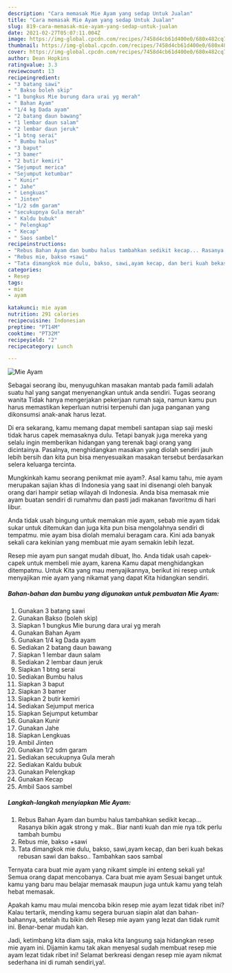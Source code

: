 ```yaml
---
description: "Cara memasak Mie Ayam yang sedap Untuk Jualan"
title: "Cara memasak Mie Ayam yang sedap Untuk Jualan"
slug: 819-cara-memasak-mie-ayam-yang-sedap-untuk-jualan
date: 2021-02-27T05:07:11.004Z
image: https://img-global.cpcdn.com/recipes/7458d4cb61d400e0/680x482cq70/mie-ayam-foto-resep-utama.jpg
thumbnail: https://img-global.cpcdn.com/recipes/7458d4cb61d400e0/680x482cq70/mie-ayam-foto-resep-utama.jpg
cover: https://img-global.cpcdn.com/recipes/7458d4cb61d400e0/680x482cq70/mie-ayam-foto-resep-utama.jpg
author: Dean Hopkins
ratingvalue: 3.3
reviewcount: 13
recipeingredient:
- "3 batang sawi"
- " Bakso boleh skip"
- "1 bungkus Mie burung dara urai yg merah"
- " Bahan Ayam"
- "1/4 kg Dada ayam"
- "2 batang daun bawang"
- "1 lembar daun salam"
- "2 lembar daun jeruk"
- "1 btng serai"
- " Bumbu halus"
- "3 baput"
- "3 bamer"
- "2 butir kemiri"
- "Sejumput merica"
- "Sejumput ketumbar"
- " Kunir"
- " Jahe"
- " Lengkuas"
- " Jinten"
- "1/2 sdm garam"
- "secukupnya Gula merah"
- " Kaldu bubuk"
- " Pelengkap"
- " Kecap"
- " Saos sambel"
recipeinstructions:
- "Rebus Bahan Ayam dan bumbu halus tambahkan sedikit kecap... Rasanya bikin agak strong y mak.. Biar nanti kuah dan mie nya tdk perlu tambah bumbu"
- "Rebus mie, bakso +sawi"
- "Tata dimangkok mie dulu, bakso, sawi,ayam kecap, dan beri kuah bekas rebusan sawi dan bakso.. Tambahkan saos sambal"
categories:
- Resep
tags:
- mie
- ayam

katakunci: mie ayam 
nutrition: 291 calories
recipecuisine: Indonesian
preptime: "PT14M"
cooktime: "PT32M"
recipeyield: "2"
recipecategory: Lunch

---
```



![Mie Ayam](https://img-global.cpcdn.com/recipes/7458d4cb61d400e0/680x482cq70/mie-ayam-foto-resep-utama.jpg)

Sebagai seorang ibu, menyuguhkan masakan mantab pada famili adalah suatu hal yang sangat menyenangkan untuk anda sendiri. Tugas seorang  wanita Tidak hanya mengerjakan pekerjaan rumah saja, namun kamu pun harus memastikan keperluan nutrisi terpenuhi dan juga panganan yang dikonsumsi anak-anak harus lezat.

Di era  sekarang, kamu memang dapat membeli santapan siap saji meski tidak harus capek memasaknya dulu. Tetapi banyak juga mereka yang selalu ingin memberikan hidangan yang terenak bagi orang yang dicintainya. Pasalnya, menghidangkan masakan yang diolah sendiri jauh lebih bersih dan kita pun bisa menyesuaikan masakan tersebut berdasarkan selera keluarga tercinta. 



Mungkinkah kamu seorang penikmat mie ayam?. Asal kamu tahu, mie ayam merupakan sajian khas di Indonesia yang saat ini disenangi oleh banyak orang dari hampir setiap wilayah di Indonesia. Anda bisa memasak mie ayam buatan sendiri di rumahmu dan pasti jadi makanan favoritmu di hari libur.

Anda tidak usah bingung untuk memakan mie ayam, sebab mie ayam tidak sukar untuk ditemukan dan juga kita pun bisa mengolahnya sendiri di tempatmu. mie ayam bisa diolah memalui beragam cara. Kini ada banyak sekali cara kekinian yang membuat mie ayam semakin lebih lezat.

Resep mie ayam pun sangat mudah dibuat, lho. Anda tidak usah capek-capek untuk membeli mie ayam, karena Kamu dapat menghidangkan ditempatmu. Untuk Kita yang mau menyajikannya, berikut ini resep untuk menyajikan mie ayam yang nikamat yang dapat Kita hidangkan sendiri.

<!--inarticleads1-->

##### Bahan-bahan dan bumbu yang digunakan untuk pembuatan Mie Ayam:

1. Gunakan 3 batang sawi
1. Gunakan  Bakso (boleh skip)
1. Siapkan 1 bungkus Mie burung dara urai yg merah
1. Gunakan  Bahan Ayam
1. Gunakan 1/4 kg Dada ayam
1. Sediakan 2 batang daun bawang
1. Siapkan 1 lembar daun salam
1. Sediakan 2 lembar daun jeruk
1. Siapkan 1 btng serai
1. Sediakan  Bumbu halus
1. Siapkan 3 baput
1. Siapkan 3 bamer
1. Siapkan 2 butir kemiri
1. Sediakan Sejumput merica
1. Siapkan Sejumput ketumbar
1. Gunakan  Kunir
1. Gunakan  Jahe
1. Siapkan  Lengkuas
1. Ambil  Jinten
1. Gunakan 1/2 sdm garam
1. Sediakan secukupnya Gula merah
1. Sediakan  Kaldu bubuk
1. Gunakan  Pelengkap
1. Gunakan  Kecap
1. Ambil  Saos sambel




<!--inarticleads2-->

##### Langkah-langkah menyiapkan Mie Ayam:

1. Rebus Bahan Ayam dan bumbu halus tambahkan sedikit kecap... Rasanya bikin agak strong y mak.. Biar nanti kuah dan mie nya tdk perlu tambah bumbu
1. Rebus mie, bakso +sawi
1. Tata dimangkok mie dulu, bakso, sawi,ayam kecap, dan beri kuah bekas rebusan sawi dan bakso.. Tambahkan saos sambal




Ternyata cara buat mie ayam yang nikamt simple ini enteng sekali ya! Semua orang dapat mencobanya. Cara buat mie ayam Sesuai banget untuk kamu yang baru mau belajar memasak maupun juga untuk kamu yang telah hebat memasak.

Apakah kamu mau mulai mencoba bikin resep mie ayam lezat tidak ribet ini? Kalau tertarik, mending kamu segera buruan siapin alat dan bahan-bahannya, setelah itu bikin deh Resep mie ayam yang lezat dan tidak rumit ini. Benar-benar mudah kan. 

Jadi, ketimbang kita diam saja, maka kita langsung saja hidangkan resep mie ayam ini. Dijamin kamu tak akan menyesal sudah membuat resep mie ayam lezat tidak ribet ini! Selamat berkreasi dengan resep mie ayam nikmat sederhana ini di rumah sendiri,ya!.

